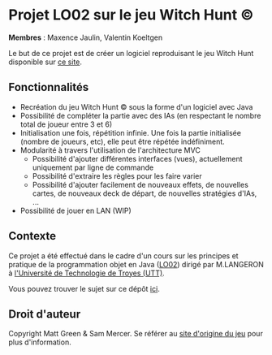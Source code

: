 # Projet LO02 sur le jeu Witch Hunt ©
**Membres** : Maxence Jaulin, Valentin Koeltgen

Le but de ce projet est de créer un logiciel reproduisant le jeu Witch Hunt disponible
sur [ce site](http://www.goodlittlegames.co.uk/games/09-witch-hunt.html).

## Fonctionnalités

- Recréation du jeu Witch Hunt © sous la forme d'un logiciel avec Java
- Possibilité de compléter la partie avec des IAs (en respectant le nombre total de joueur entre 3 et 6)
- Initialisation une fois, répétition infinie. Une fois la partie initialisée (nombre de joueurs, etc), elle peut être
  répétée indéfiniment.
- Modularité à travers l'utilisation de l'architecture MVC
  - Possibilité d'ajouter différentes interfaces (vues), actuellement uniquement par ligne de commande
  - Possibilité d'extraire les règles pour les faire varier
  - Possibilité d'ajouter facilement de nouveaux effets, de nouvelles cartes, de nouveaux deck de départ, de nouvelles
    stratégies d'IAs, ...
- Possibilité de jouer en LAN (WIP)

## Contexte

Ce projet a été effectué dans le cadre d'un cours sur les principes et pratique de la programmation objet en
Java ([LO02](https://moodle.utt.fr/course/view.php?id=1470)) dirigé par M.LANGERON
à [l'Université de Technologie de Troyes (UTT)](https://www.utt.fr).

Vous pouvez trouver le sujet sur ce
dépôt [ici](https://github.com/koeltv/Projet_LO02/blob/master/PROJET%20LO02%20A21-combin%C3%A9.pdf).

## Droit d'auteur

Copyright Matt Green & Sam Mercer. Se référer
au [site d'origine du jeu](http://www.goodlittlegames.co.uk/about-faq.html) pour plus d'information.  
